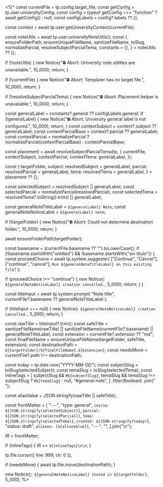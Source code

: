 <%*
const currentFile = tp.config.target_file;
const getConfig = tp.user.universityConfig;
const config = typeof getConfig === "function" ? await getConfig() : null;
const configLabels = config?.labels ?? {};

const context = await tp.user.getUniversityContext(currentFile);

const noteUtils = await tp.user.universityNoteUtils();
const {
  ensureFolderPath,
  ensureUniqueFileName,
  sanitizeFileName,
  toSlug,
  normalizeParcial,
  resolveSubjectParcialTema,
  constants = {},
} = noteUtils ?? {};

if (!noteUtils) {
  new Notice("⛔️ Abort: University note utilities are unavailable.", 10_000);
  return;
}

if (!currentFile) {
  new Notice("⛔️ Abort: Templater has no target file.", 10_000);
  return;
}

if (!resolveSubjectParcialTema) {
  new Notice("⛔️ Abort: Placement helper is unavailable.", 10_000);
  return;
}

const generalLabel = constants?.general ?? configLabels.general;
if (!generalLabel) {
  new Notice("⛔️ Abort: University general label is not configured.", 10_000);
  return;
}
const contextSubject = context?.subject ?? generalLabel;
const contextParcialBase = context?.parcial ?? generalLabel;
const contextParcial = normalizeParcial ? normalizeParcial(contextParcialBase) : contextParcialBase;

const placement = await resolveSubjectParcialTema(tp, {
  currentFile,
  contextSubject,
  contextParcial,
  contextTema: generalLabel,
});

const {
  targetFolder,
  subject: resolvedSubject = generalLabel,
  parcial: resolvedParcial = generalLabel,
  tema: resolvedTema = generalLabel,
} = placement ?? {};

const selectedSubject = resolvedSubject || generalLabel;
const selectedParcial = normalizeParcial(resolvedParcial);
const selectedTema = resolvedTema?.toString().trim() || generalLabel;

const generalNoteTitleLabel = `${generalLabel} Note`;
const generalNoteNoticeLabel = `${generalLabel} note`;

if (!targetFolder) {
  new Notice("⛔️ Abort: Could not determine destination folder.", 10_000);
  return;
}

await ensureFolderPath(targetFolder);

const basename = (currentFile.basename ?? "").toLowerCase();
if (!basename.startsWith("untitled") && !basename.startsWith("sin título")) {
  const proceedChoice = await tp.system.suggester(
    ["Continue", "Cancel"],
    ["continue", "cancel"],
    `Run ${generalNoteTitleLabel} on this existing file?`
  );

  if (proceedChoice !== "continue") {
    new Notice(`ℹ️ ${generalNoteNoticeLabel} creation cancelled.`, 5_000);
    return;
  }
}

const titleInput = await tp.system.prompt(
  "Note title",
  currentFile?.basename ?? generalNoteTitleLabel
);

if (titleInput === null) {
  new Notice(`ℹ️ ${generalNoteNoticeLabel} creation cancelled.`, 5_000);
  return;
}

const rawTitle = titleInput?.trim();
const safeTitle =
  sanitizeFileName(rawTitle) ||
  sanitizeFileName(currentFile?.basename) ||
  generalNoteTitleLabel;
const extension = currentFile?.extension ?? "md";
const finalFileName = ensureUniqueFileName(targetFolder, safeTitle, extension);
const destinationPath = `${targetFolder}/${finalFileName}.${extension}`;
const needsMove = currentFile?.path !== destinationPath;

const today = tp.date.now("YYYY-MM-DD");
const subjectSlug = toSlug(selectedSubject);
const temaSlug = toSlug(selectedTema);
const inlineTags =
  [
    subjectSlug && `#${subjectSlug}`,
    temaSlug && temaSlug !== subjectSlug ? `#${temaSlug}` : null,
    "#general-note",
  ]
    .filter(Boolean)
    .join(" ");

const aliasValue = JSON.stringify(rawTitle || safeTitle);

const frontMatter = [
  "---",
  "type: general",
  `course: ${JSON.stringify(selectedSubject)}`,
  `parcial: ${JSON.stringify(selectedParcial)}`,
  `tema: ${JSON.stringify(selectedTema)}`,
  `created: ${JSON.stringify(today)}`,
  "status: draft",
  `aliases: [${aliasValue}]`,
  "---",
  "",
].join("\n");

tR = frontMatter;

if (inlineTags) {
  tR += `${inlineTags}\n\n`;
}

tp.file.cursor({ line: 999, ch: 0 });

if (needsMove) {
  await tp.file.move(destinationPath);
}

new Notice(`📝 ${generalNoteNoticeLabel} stored in ${targetFolder}`, 5_000);
%>
